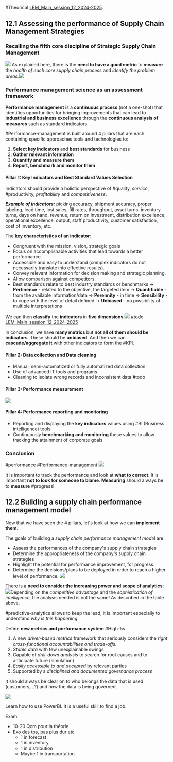 #Theorical 
[LEM_Main_session_12_2024-2025](LEM_Main_session_12_2024-2025.pdf#page=46).
## 12.1 Assessing the performance of Supply Chain Management Strategies
### Recalling the fifth core discipline of Strategic Supply Chain Management
![](Pasted%20image%2020241217164537.png)
As explained here, there is the **need to have a good metric** to **measure** the *health of each core supply chain process* and *identify the problem areas*.![](Pasted%20image%2020241217164623.png)
### Performance management science as an assessment framework
**Performance management** is a **continuous process** (not a one-shot) that identifies opportunities for bringing improvements that can lead to **industrial and business excellence** through the **continuous analysis of measures** such as standard indicators.

#Performance-management is built around 4 pillars that are each containing specific approaches tools and technologies to:
1. **Select key indicators** and **best standards** for business
2. **Gather relevant information**
3. **Quantify and measure them**
4. **Report, benchmark and monitor them**
#### Pillar 1: Key Indicators and Best Standard Values Selection
Indicators should provide a holistic perspective of #quality, *service*, #productivity, *profitability* and *competitiveness*.

***Example of indicators:*** picking accuracy, shipment accuracy, proper labeling, lead time, lost sales, fill rates, throughput, asset turns, inventory turns, days on hand, revenue, return on investment, distribution excellence, operational excellence, output, staff productivity, customer satisfaction, cost of inventory, etc.

The **key characteristics of an indicator**:
- Congruent with the mission, vision, strategic goals 
- Focus on accomplishable activities that lead towards a better performance. 
- Accessible and easy to understand (complex indicators do not necessarily translate into effective results).
- Convey relevant information for decision making and strategic planning. 
- Allow comparison against competitors.
- Best standards relate to best industry standards or benchmarks
$\to$ **Pertinence** - related to the objective, the targeted item
$\to$ **Quantifiable** - from the available information/data
$\to$ **Perennity** - in time
$\to$ **Sensibility** - to cope with the level of detail defined
$\to$ **Unbiased** - no possibility of multiple interpretations

We can then **classify** the **indicators** in **five dimensions**:![](Pasted%20image%2020241217170125.png)
#todo [LEM_Main_session_12_2024-2025](LEM_Main_session_12_2024-2025.pdf#page=56)

In conclusion, we have **many metrics** but **not all of them should be indicators**. These should be **unbiased**. And then we can **cascade/aggregate it** with other indicators to form the #KPI.
#### Pillar 2: Data collection and Data cleaning
- Manual, semi-automatized or fully automatized data collection.
- Use of advanced IT tools and programs 
- Cleaning to isolate wrong records and inconsistent data
#todo 
#### Pillar 3: Performance measurement
![](Pasted%20image%2020241217170711.png)
#### Pillar 4: Performance reporting and monitoring
- Reporting and displaying the **key indicators** values using #BI (Business intelligence) tools
- Continuously **benchmarking and monitoring** these values to allow tracking the attainment of corporate goals.

### Conclusion
#performance #Performance-management
![](Pasted%20image%2020241217170928.png)

It is important to track the performance and look at **what to correct**. It is important **not to look for someone to blame**. **Measuring** should always be to **measure** #progress!
## 12.2 Building a supply chain performance management model
Now that we have seen the 4 pillars, let's look at how we can **implement them**.

The goals of building a *supply chain performance management model* are:
- Assess the performances of the company's supply chain strategies
- Determine the appropriateness of the company's supply chain strategies
- Highlight the potential for performance improvement, for progress.
- Determine the decisions/plans to be deployed in order to reach a higher level of performance.
![](Pasted%20image%2020241217172157.png)

There is a **need to consider the increasing power and scope of analytics**:![](Pasted%20image%2020241217172554.png)Depending on the *competitive advantage* and the *sophistication of intelligence*, the analysis needed is not the same! As described in the table above.

#predictive-analytics allows to keep the lead, it is important especially to understand *why is this happening*.

Define **new metrics and performance system** #High-5s
1. A new *driver-based metrics* framework that seriously considers the *right cross-functional accountabilities and trade-offs.*
2. *Stable data* with few unexplainable swings
3. Capable of *drill-down analysis* to search for root causes and to anticipate future (simulation)
4. *Easily accessible to and accepted* by relevant parties
5. Supported by a *disciplined and documented governance process* 

It should always be clear on to who belongs the data that is used (customers,...?) and how the data is being governed.

![](Pasted%20image%2020241217173435.png)

Learn how to use PowerBI. It is a useful skill to find a job.


Exam:
- 10-20 Qcm pour la théorie
- Exo des tps, pas plus dur etc
	- 1 in forecast
	- 1 in inventory
	- 1 in distribution
	- Maybe 1 in transportation
